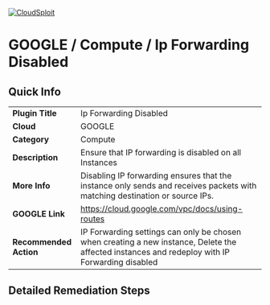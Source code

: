 [![CloudSploit](https://cloudsploit.com/img/logo-new-big-text-100.png "CloudSploit")](https://cloudsploit.com)

# GOOGLE / Compute / Ip Forwarding Disabled

## Quick Info

| | |
|-|-|
| **Plugin Title** | Ip Forwarding Disabled |
| **Cloud** | GOOGLE |
| **Category** | Compute |
| **Description** | Ensure that IP forwarding is disabled on all Instances |
| **More Info** | Disabling IP forwarding ensures that the instance only sends and receives packets with matching destination or source IPs. |
| **GOOGLE Link** | https://cloud.google.com/vpc/docs/using-routes |
| **Recommended Action** | IP Forwarding settings can only be chosen when creating a new instance, Delete the affected instances and redeploy with IP Forwarding disabled |

## Detailed Remediation Steps

